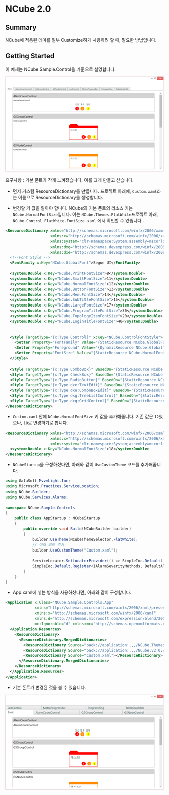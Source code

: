 # NCube 2.0

## Summary

NCube에 적용된 테마를 일부 Customize하게 사용하려 할 때, 필요한 방법입니다.

## Getting Started

이 예제는 NCube.Sample.Control을 기준으로 설명합니다.

<img src="control1.png" width="700"/>

요구사항 : 기본 폰트가 작게 느껴졌습니다. 이를 크게 만들고 싶습니다.

- 먼저 커스텀 ResourceDictionary를 만듭니다. 프로젝트 아래에, `Custom.xaml`라는 이름으로 ResourceDictionary를 생성합니다.

- 변경할 키 값을 알아야 합니다. NCube의 기본 폰트의 리소스 키는 `NCube.NormalFontSize`입니다. 이는 `NCube.Themes.FlatWhite`프로젝트 아래, `NCube.Control.FlatWhite.FontSize.xaml` 에서 확인할 수 있습니다..

```xml
<ResourceDictionary xmlns="http://schemas.microsoft.com/winfx/2006/xaml/presentation"
                    xmlns:x="http://schemas.microsoft.com/winfx/2006/xaml"
                    xmlns:system="clr-namespace:System;assembly=mscorlib"
                    xmlns:dxg="http://schemas.devexpress.com/winfx/2008/xaml/grid"
                    xmlns:dxe="http://schemas.devexpress.com/winfx/2008/xaml/editors">
  <!--Font Style -->
  <FontFamily x:Key="NCube.GlobalFont">Segoe UI</FontFamily>

  <system:Double x:Key="NCube.PrintFontSize">8</system:Double>
  <system:Double x:Key="NCube.SmallFontSize">11</system:Double>
  <system:Double x:Key="NCube.NormalFontSize">12</system:Double>
  <system:Double x:Key="NCube.ButtonFontSize">13</system:Double>
  <system:Double x:Key="NCube.MenuFontSize">14</system:Double>
  <system:Double x:Key="NCube.SubTitleFontSize">15</system:Double>
  <system:Double x:Key="NCube.LargeFontSize">17</system:Double>
  <system:Double x:Key="NCube.ProgramTitleFontSize">30</system:Double>
  <system:Double x:Key="NCube.TopologyItemFontSize">20</system:Double>
  <system:Double x:Key="NCube.LoginTitleFontSize">40</system:Double>


  <Style TargetType="{x:Type Control}" x:Key="NCube.ControlFontStyle">
    <Setter Property="FontFamily" Value="{StaticResource NCube.GlobalFont}" />
    <Setter Property="Foreground" Value="{DynamicResource NCube.GlobalTextBrush}" />
    <Setter Property="FontSize" Value="{StaticResource NCube.NormalFontSize}" />
  </Style>

  <Style TargetType="{x:Type ComboBox}" BasedOn="{StaticResource NCube.ControlFontStyle}" />
  <Style TargetType="{x:Type CheckBox}" BasedOn="{StaticResource NCube.ControlFontStyle}" />
  <Style TargetType="{x:Type RadioButton}" BasedOn="{StaticResource NCube.ControlFontStyle}" />
  <Style TargetType="{x:Type dxe:TextEdit}" BasedOn="{StaticResource NCube.ControlFontStyle}" />
  <Style TargetType="{x:Type dxe:ComboBoxEdit}" BasedOn="{StaticResource NCube.ControlFontStyle}" />
  <Style TargetType="{x:Type dxg:TreeListControl}" BasedOn="{StaticResource NCube.ControlFontStyle}" />
  <Style TargetType="{x:Type dxg:GridControl}" BasedOn="{StaticResource NCube.ControlFontStyle}" />
</ResourceDictionary>
``` 

- `Custom.xaml` 안에 `NCube.NormalFontSize` 키 값을 추가해줍니다. 기존 값은 `12`였으나, `18`로 변경하기로 합니다.

```xml
<ResourceDictionary xmlns="http://schemas.microsoft.com/winfx/2006/xaml/presentation"
                    xmlns:x="http://schemas.microsoft.com/winfx/2006/xaml"
                    xmlns:system="clr-namespace:System;assembly=mscorlib">
  <system:Double x:Key="NCube.NormalFontSize">18</system:Double>
</ResourceDictionary>
```

- `NCubeStartup`을 구성하셨다면, 아래와 같이 `UseCustomTheme` 코드를 추가해줍니다. 

```cs
using GalaSoft.MvvmLight.Ioc;
using Microsoft.Practices.ServiceLocation;
using NCube.Builder;
using NCube.Services.Alarms;

namespace NCube.Sample.Controls
{
    public class AppStartup : NCubeStartup
    {
        public override void Build(NCubeBuilder builder)
        {
            builder.UseTheme(NCubeThemeSelector.FlatWhite);
            // 아래 코드 추가
            builder.UseCustomTheme("Custom.xaml");

            ServiceLocator.SetLocatorProvider(() => SimpleIoc.Default);
            SimpleIoc.Default.Register<IAlarmSeverityMethods, DefaultAlarmSeverityMethods>();
        }
    }
}
```

- App.xaml에 넣는 방식을 사용하셨다면, 아래와 같이 구성합니다.

```xml
<Application x:Class="NCube.Sample.Controls.App"
             xmlns="http://schemas.microsoft.com/winfx/2006/xaml/presentation"
             xmlns:x="http://schemas.microsoft.com/winfx/2006/xaml"
             xmlns:d="http://schemas.microsoft.com/expression/blend/2008" 
             mc:Ignorable="d" xmlns:mc="http://schemas.openxmlformats.org/markup-compatibility/2006">
  <Application.Resources>
    <ResourceDictionary>
      <ResourceDictionary.MergedDictionaries>
        <ResourceDictionary Source="pack://application:,,,/NCube.Themes.FlatWhite.v2.0;component/Themes/Generic.xaml" />
        <ResourceDictionary Source="pack://application:,,,/NCube.v2.0;component/ControlResources/Generic.xaml" />
        <ResourceDictionary Source="Custom.xaml"></ResourceDictionary>
      </ResourceDictionary.MergedDictionaries>
    </ResourceDictionary>
  </Application.Resources>
</Application>
```

- 기본 폰트가 변경된 것을 볼 수 있습니다.

<img src="control2.png" width="700"/>